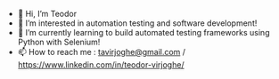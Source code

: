 - 👋 Hi, I’m Teodor
- 👀 I’m interested in automation testing and software development!
- 🌱 I’m currently learning to build automated testing frameworks using Python with Selenium!
- 📫 How to reach me : tavirjoghe@gmail.com / https://www.linkedin.com/in/teodor-virjoghe/

<!---
theodorr6/theodorr6 is a ✨ special ✨ repository because its `README.md` (this file) appears on your GitHub profile.
You can click the Preview link to take a look at your changes.
--->
